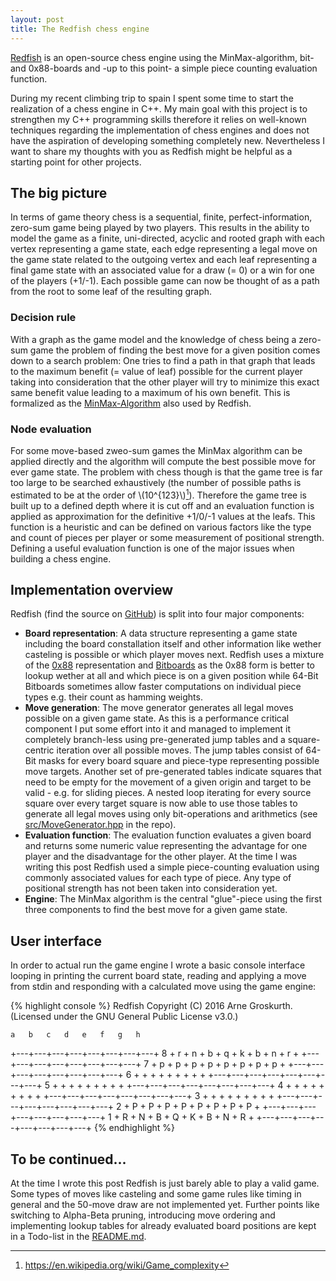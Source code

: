 ```yaml
---
layout: post
title: The Redfish chess engine
---
```


[Redfish](https://github.com/arnegroskurth/Redfish) is an open-source chess engine using the MinMax-algorithm, bit- and 0x88-boards and -up to this point- a simple piece counting evaluation function.

<!--more-->

During my recent climbing trip to spain I spent some time to start the realization of a chess engine in C++. My main goal with this project is to strengthen my C++ programming skills therefore it relies on well-known techniques regarding the implementation of chess engines and does not have the aspiration of developing something completely new. Nevertheless I want to share my thoughts with you as Redfish might be helpful as a starting point for other projects.

## The big picture

In terms of game theory chess is a sequential, finite, perfect-information, zero-sum game being played by two players. This results in the ability to model the game as a finite, uni-directed, acyclic and rooted graph with each vertex representing a game state, each edge representing a legal move on the game state related to the outgoing vertex and each leaf representing a final game state with an associated value for a draw (= 0) or a win for one of the players (+1/-1). Each possible game can now be thought of as a path from the root to some leaf of the resulting graph.

### Decision rule

With a graph as the game model and the knowledge of chess being a zero-sum game the problem of finding the best move for a given position comes down to a search problem: One tries to find a path in that graph that leads to the maximum benefit (= value of leaf) possible for the current player taking into consideration that the other player will try to minimize this exact same benefit value leading to a maximum of his own benefit. This is formalized as the [MinMax-Algorithm](https://en.wikipedia.org/wiki/Minimax) also used by Redfish.

### Node evaluation

For some move-based zweo-sum games the MinMax algorithm can be applied directly and the algorithm will compute the best possible move for ever game state. The problem with chess though is that the game tree is far too large to be searched exhaustively (the number of possible paths is estimated to be at the order of \\(10^{123}\\)[^fn-game-tree-complexity]). Therefore the game tree is built up to a defined depth where it is cut off and an evaluation function is applied as approximation for the definitive +1/0/-1 values at the leafs. This function is a heuristic and can be defined on various factors like the type and count of pieces per player or some measurement of positional strength. Defining a useful evaluation function is one of the major issues when building a chess engine.

## Implementation overview

Redfish (find the source on [GitHub](https://github.com/arnegroskurth/Redfish)) is split into four major components:

* **Board representation**: A data structure representing a game state including the board constallation itself and other information like wether casteling is possible or which player moves next. Redfish uses a mixture of the [0x88](https://chessprogramming.wikispaces.com/0x88) representation and [Bitboards](https://chessprogramming.wikispaces.com/Bitboards) as the 0x88 form is better to lookup wether at all and which piece is on a given position while 64-Bit Bitboards sometimes allow faster computations on individual piece types e.g. their count as hamming weights.
* **Move generation**: The move generator generates all legal moves possible on a given game state. As this is a performance critical component I put some effort into it and managed to implement it completely branch-less using pre-generated jump tables and a square-centric iteration over all possible moves. The jump tables consist of 64-Bit masks for every board square and piece-type representing possible move targets. Another set of pre-generated tables indicate squares that need to be empty for the movement of a given origin and target to be valid - e.g. for sliding pieces. A nested loop iterating for every source square over every target square is now able to use those tables to generate all legal moves using only bit-operations and arithmetics (see [src/MoveGenerator.hpp](https://github.com/arnegroskurth/Redfish/blob/master/src/MoveGenerator.hpp) in the repo).
* **Evaluation function**: The evaluation function evaluates a given board and returns some numeric value representing the advantage for one player and the disadvantage for the other player. At the time I was writing this post Redfish used a simple piece-counting evaluation using commonly associated values for each type of piece. Any type of positional strength has not been taken into consideration yet.
* **Engine**: The MinMax algorithm is the central "glue"-piece using the first three components to find the best move for a given game state.

## User interface

In order to actual run the game engine I wrote a basic console interface looping in printing the current board state, reading and applying a move from stdin and responding with a calculated move using the game engine:

{% highlight console %}
Redfish Copyright (C) 2016 Arne Groskurth.
(Licensed under the GNU General Public License v3.0.)

    a   b   c   d   e   f   g   h
  +---+---+---+---+---+---+---+---+
8 + r + n + b + q + k + b + n + r +
  +---+---+---+---+---+---+---+---+
7 + p + p + p + p + p + p + p + p +
  +---+---+---+---+---+---+---+---+
6 +   +   +   +   +   +   +   +   +
  +---+---+---+---+---+---+---+---+
5 +   +   +   +   +   +   +   +   +
  +---+---+---+---+---+---+---+---+
4 +   +   +   +   +   +   +   +   +
  +---+---+---+---+---+---+---+---+
3 +   +   +   +   +   +   +   +   +
  +---+---+---+---+---+---+---+---+
2 + P + P + P + P + P + P + P + P +
  +---+---+---+---+---+---+---+---+
1 + R + N + B + Q + K + B + N + R +
  +---+---+---+---+---+---+---+---+
{% endhighlight %}

## To be continued...

At the time I wrote this post Redfish is just barely able to play a valid game. Some types of moves like casteling and some game rules like timing in general and the 50-move draw are not implemented yet. Further points like switching to Alpha-Beta pruning, introducing move ordering and implementing lookup tables for already evaluated board positions are kept in a Todo-list in the [README.md](https://github.com/arnegroskurth/Redfish/blob/master/README.md).


[^fn-game-tree-complexity]: https://en.wikipedia.org/wiki/Game_complexity